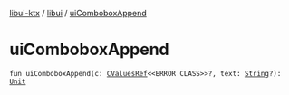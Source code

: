 [libui-ktx](../index.md) / [libui](index.md) / [uiComboboxAppend](./ui-combobox-append.md)

# uiComboboxAppend

`fun uiComboboxAppend(c: `[`CValuesRef`](../kotlinx.cinterop/-c-values-ref/index.md)`<<ERROR CLASS>>?, text: `[`String`](https://kotlinlang.org/api/latest/jvm/stdlib/kotlin/-string/index.html)`?): `[`Unit`](https://kotlinlang.org/api/latest/jvm/stdlib/kotlin/-unit/index.html)